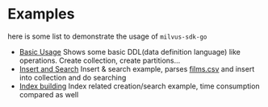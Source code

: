 # Examples

here is some list to demonstrate the usage of `milvus-sdk-go`

- [Basic Usage](basic/basic.go) Shows some basic DDL(data definition language) like operations. Create collection, create partitions...
- [Insert and Search](insert/insert.go) Insert & search example, parses [films.csv](films.csv) and insert into collection and do searching
- [Index building](index/index.go) Index related creation/search example, time consumption compared as well
